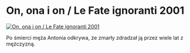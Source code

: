 On, ona i on / Le Fate ignoranti 2001 
=============
[![On, ona i on / Le Fate ignoranti 2001 ](http://vidos.pl/images/player.gif)](http://vidos.pl/on-ona-i-on-le-fate-ignoranti-2001)

 Po śmierci męża Antonia odkrywa, że zmarły zdradzał ją przez wiele lat z mężczyzną.
